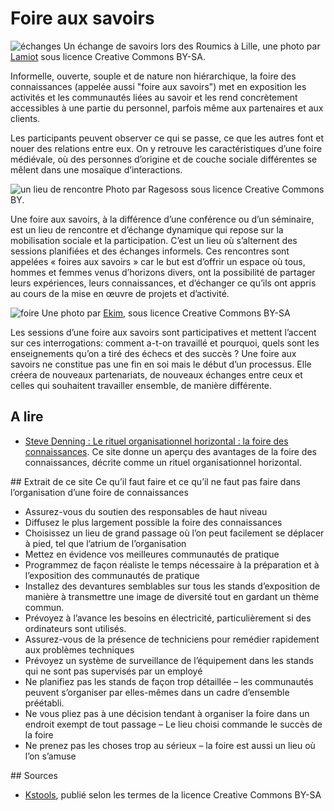 # Foire aux savoirs

![échanges](http://upload.wikimedia.org/wikipedia/commons/thumb/3/36/Roumics_2014_Lille.JPG/640px-Roumics_2014_Lille.JPG)
Un échange de savoirs lors des Roumics à Lille, une photo par [Lamiot](http://commons.wikimedia.org/wiki/File:Roumics_2014_Lille.JPG) sous licence Creative Commons BY-SA.

Informelle, ouverte, souple et de nature non hiérarchique, la foire des connaissances (appelée aussi "foire aux savoirs") met en exposition les activités et les communautés liées au savoir et les rend concrètement accessibles à une partie du personnel, parfois même aux partenaires et aux clients.

Les participants peuvent observer ce qui se passe, ce que les autres font et nouer des relations entre eux. On y retrouve les caractéristiques d’une foire médiévale, où des personnes d’origine et de couche sociale différentes se mêlent dans une mosaïque d’interactions.

![un lieu de rencontre](http://upload.wikimedia.org/wikipedia/commons/thumb/b/bc/Dominic_Grifo_and_Gabriel_Mugar_in_discussion%2C_2011-01-05.jpg/640px-Dominic_Grifo_and_Gabriel_Mugar_in_discussion%2C_2011-01-05.jpg)
Photo par Ragesoss sous licence Creative Commons BY.

Une foire aux savoirs, à la différence d’une conférence ou d’un séminaire, est un lieu de rencontre et d’échange dynamique qui repose sur la mobilisation sociale et la participation. C’est un lieu où s’alternent des sessions planifiées et des échanges informels. Ces rencontres sont appelées « foires aux savoirs » car le but est d’offrir un espace où tous, hommes et femmes venus d’horizons divers, ont la possibilité de partager leurs expériences, leurs connaissances, et d’échanger ce qu’ils ont appris au cours de la mise en œuvre de projets et d’activité. 

![foire](http://upload.wikimedia.org/wikipedia/commons/thumb/6/6e/Small_Group_Discussion_-_9741170631.jpg/640px-Small_Group_Discussion_-_9741170631.jpg) Une photo par [Ekim](http://www.flickr.com/photos/63669472@N00/9741170631/), sous licence Creative Commons BY-SA

Les sessions d’une foire aux savoirs sont participatives et mettent l’accent sur ces interrogations: comment a-t-on travaillé et pourquoi, quels sont les enseignements qu’on a tiré des échecs et des succès ? Une foire aux savoirs ne constitue pas une fin en soi mais le début d’un processus. Elle créera de nouveaux partenariats, de nouveaux échanges entre ceux et celles qui souhaitent travailler ensemble, de manière différente. 



## A lire

* [Steve Denning : Le rituel organisationnel horizontal : la foire des connaissances](http://www.stevedenning.com/knowledge_fair.html (en anglais)). Ce site donne un aperçu des avantages de la foire des connaissances, décrite comme un rituel organisationnel horizontal.

## Extrait de ce site
Ce qu’il faut faire et ce qu’il ne faut pas faire dans l’organisation d’une foire de connaissances

* Assurez-vous du soutien des responsables de haut niveau
* Diffusez le plus largement possible la foire des connaissances
* Choisissez un lieu de grand passage où l’on peut facilement se déplacer à pied, tel que l’atrium de l’organisation
* Mettez en évidence vos meilleures communautés de pratique
* Programmez de façon réaliste le temps nécessaire à la préparation et à l’exposition des communautés de pratique
* Installez des devantures semblables sur tous les stands d’exposition de manière à transmettre une image de diversité tout en gardant un thème commun.
* Prévoyez à l’avance les besoins en électricité, particulièrement si des ordinateurs sont utilisés.
* Assurez-vous de la présence de techniciens pour remédier rapidement aux problèmes techniques
* Prévoyez un système de surveillance de l’équipement dans les stands qui ne sont pas supervisés par un employé
* Ne planifiez pas les stands de façon trop détaillée – les communautés peuvent s’organiser par elles-mêmes dans un cadre d’ensemble préétabli.
* Ne vous pliez pas à une décision tendant à organiser la foire dans un endroit exempt de tout passage – Le lieu choisi commande le succès de la foire
* Ne prenez pas les choses trop au sérieux – la foire est aussi un lieu où l’on s’amuse

## Sources

* [Kstools](http://www.kstoolkit.org/Les+foires+des+connaissances), publié selon les termes de la licence Creative Commons BY-SA
